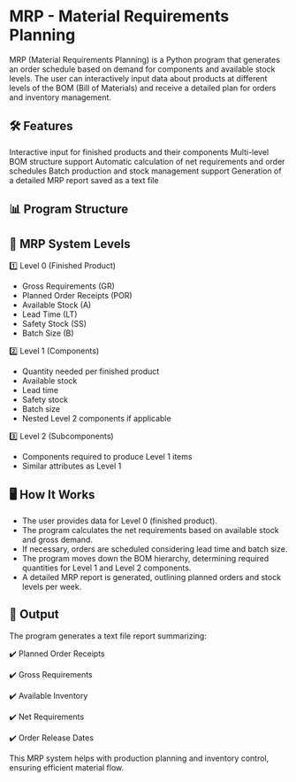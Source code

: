 # MRP - Material Requirements Planning
MRP (Material Requirements Planning) is a Python program that generates an order schedule based on demand for components and available stock levels. The user can interactively input data about products at different levels of the BOM (Bill of Materials) and receive a detailed plan for orders and inventory management.

## 🛠️ Features
Interactive input for finished products and their components
Multi-level BOM structure support
Automatic calculation of net requirements and order schedules
Batch production and stock management support
Generation of a detailed MRP report saved as a text file

## 📊 Program Structure

## 📌 MRP System Levels
1️⃣ Level 0 (Finished Product)
- Gross Requirements (GR)
- Planned Order Receipts (POR)
- Available Stock (A)
- Lead Time (LT)
- Safety Stock (SS)
- Batch Size (B)

2️⃣ Level 1 (Components)
- Quantity needed per finished product
- Available stock
- Lead time
- Safety stock
- Batch size
- Nested Level 2 components if applicable

3️⃣ Level 2 (Subcomponents)
- Components required to produce Level 1 items
- Similar attributes as Level 1

## 🖥️ How It Works
- The user provides data for Level 0 (finished product).
- The program calculates the net requirements based on available stock and gross demand.
- If necessary, orders are scheduled considering lead time and batch size.
- The program moves down the BOM hierarchy, determining required quantities for Level 1 and Level 2 components.
- A detailed MRP report is generated, outlining planned orders and stock levels per week.

## 📄 Output
The program generates a text file report summarizing:

✔️ Planned Order Receipts

✔️ Gross Requirements

✔️ Available Inventory

✔️ Net Requirements

✔️ Order Release Dates

This MRP system helps with production planning and inventory control, ensuring efficient material flow.
